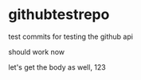 # githubtestrepo
test commits for testing the github api

should work now

let's get the body as well, 123
